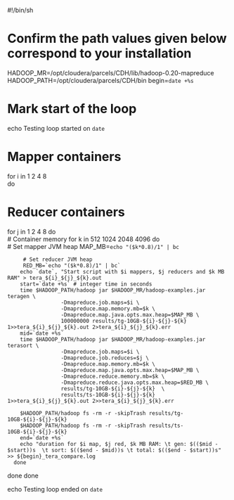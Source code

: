 #!/bin/sh
# Confirm the path values given below correspond to your installation

HADOOP_MR=/opt/cloudera/parcels/CDH/lib/hadoop-0.20-mapreduce
HADOOP_PATH=/opt/cloudera/parcels/CDH/bin
begin=`date +%s`
# Mark start of the loop
echo Testing loop started on `date`

# Mapper containers
for i in 1 2 4 8     
do
   # Reducer containers
   for j in 1 2 4 8 
   do                 
      # Container memory
      for k in 512 1024 2048 4096
      do                         
         # Set mapper JVM heap 
         MAP_MB=`echo "($k*0.8)/1" | bc` 

         # Set reducer JVM heap 
         RED_MB=`echo "($k*0.8)/1" | bc` 
        echo `date`, "Start script with $i mappers, $j reducers and $k MB RAM" > tera_${i}_${j}_${k}.out
        start=`date +%s` # integer time in seconds
        time $HADOOP_PATH/hadoop jar $HADOOP_MR/hadoop-examples.jar teragen \
                     -Dmapreduce.job.maps=$i \
                     -Dmapreduce.map.memory.mb=$k \
                     -Dmapreduce.map.java.opts.max.heap=$MAP_MB \
                     100000000 results/tg-10GB-${i}-${j}-${k} 1>>tera_${i}_${j}_${k}.out 2>tera_${i}_${j}_${k}.err                       
        mid=`date +%s`
        time $HADOOP_PATH/hadoop jar $HADOOP_MR/hadoop-examples.jar terasort \
                     -Dmapreduce.job.maps=$i \
                     -Dmapreduce.job.reduces=$j \
                     -Dmapreduce.map.memory.mb=$k \
                     -Dmapreduce.map.java.opts.max.heap=$MAP_MB \
                     -Dmapreduce.reduce.memory.mb=$k \
                     -Dmapreduce.reduce.java.opts.max.heap=$RED_MB \
                     results/tg-10GB-${i}-${j}-${k}  \
                     results/ts-10GB-${i}-${j}-${k} 1>>tera_${i}_${j}_${k}.out 2>>tera_${i}_${j}_${k}.err                         

        $HADOOP_PATH/hadoop fs -rm -r -skipTrash results/tg-10GB-${i}-${j}-${k}                         
        $HADOOP_PATH/hadoop fs -rm -r -skipTrash results/ts-10GB-${i}-${j}-${k} 
        end=`date +%s`
        echo "duration for $i map, $j red, $k MB RAM: \t gen: $(($mid - $start))s  \t sort: $(($end - $mid))s \t total: $(($end - $start))s" >> ${begin}_tera_compare.log
      done
   done
done

echo Testing loop ended on `date`
